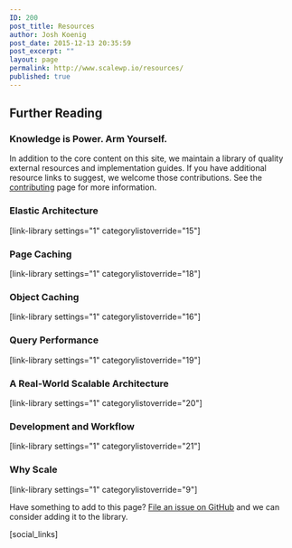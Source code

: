 ```yaml
---
ID: 200
post_title: Resources
author: Josh Koenig
post_date: 2015-12-13 20:35:59
post_excerpt: ""
layout: page
permalink: http://www.scalewp.io/resources/
published: true
---
```


## Further Reading

### Knowledge is Power. Arm Yourself. 

In addition to the core content on this site, we maintain a library of quality external resources and implementation guides. If you have additional resource links to suggest, we welcome those contributions. See the [contributing](/contribute/) page for more information.

### Elastic Architecture
[link-library settings="1" categorylistoverride="15"]

### Page Caching
[link-library settings="1" categorylistoverride="18"]

### Object Caching
[link-library settings="1" categorylistoverride="16"]

### Query Performance
[link-library settings="1" categorylistoverride="19"]

### A Real-World Scalable Architecture
[link-library settings="1" categorylistoverride="20"]

### Development and Workflow
[link-library settings="1" categorylistoverride="21"]

### Why Scale
[link-library settings="1" categorylistoverride="9"]

Have something to add to this page? [File an issue on GitHub](https://github.com/pantheon-systems/wordpress-at-scale/issues/new?labels=resource) and we can consider adding it to the library.

<!--- Do not edit below this line. Automatically pulls in resources. -->

[social_links]

